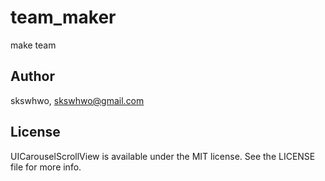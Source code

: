 # team_maker
make team

## Author

skswhwo, skswhwo@gmail.com

## License

UICarouselScrollView is available under the MIT license. See the LICENSE file for more info.
